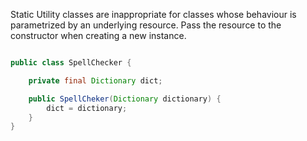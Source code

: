 Static Utility classes are inappropriate for classes whose behaviour is parametrized by an underlying resource.
Pass the resource to the constructor when creating a new instance.

```java

public class SpellChecker {

    private final Dictionary dict;

    public SpellCheker(Dictionary dictionary) {
        dict = dictionary;
    }
}

```